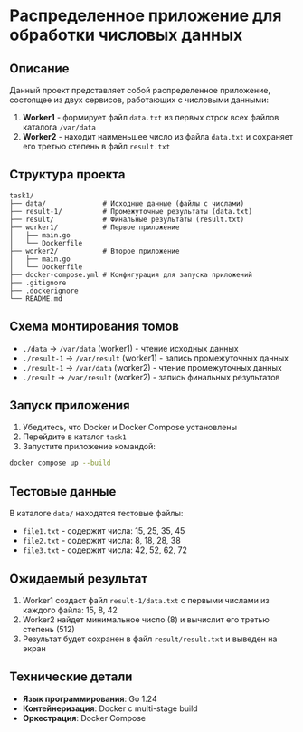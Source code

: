 # Распределенное приложение для обработки числовых данных

## Описание

Данный проект представляет собой распределенное приложение, состоящее из двух сервисов, работающих с числовыми данными:

1. **Worker1** - формирует файл `data.txt` из первых строк всех файлов каталога `/var/data`
2. **Worker2** - находит наименьшее число из файла `data.txt` и сохраняет его третью степень в файл `result.txt`

## Структура проекта

```
task1/
├── data/              # Исходные данные (файлы с числами)
├── result-1/          # Промежуточные результаты (data.txt)
├── result/            # Финальные результаты (result.txt)
├── worker1/           # Первое приложение
│   ├── main.go
│   └── Dockerfile
├── worker2/           # Второе приложение
│   ├── main.go
│   └── Dockerfile
├── docker-compose.yml # Конфигурация для запуска приложений
├── .gitignore
├── .dockerignore
└── README.md
```

## Схема монтирования томов

- `./data` → `/var/data` (worker1) - чтение исходных данных
- `./result-1` → `/var/result` (worker1) - запись промежуточных данных
- `./result-1` → `/var/data` (worker2) - чтение промежуточных данных
- `./result` → `/var/result` (worker2) - запись финальных результатов

## Запуск приложения

1. Убедитесь, что Docker и Docker Compose установлены
2. Перейдите в каталог `task1`
3. Запустите приложение командой:

```bash
docker compose up --build
```

## Тестовые данные

В каталоге `data/` находятся тестовые файлы:
- `file1.txt` - содержит числа: 15, 25, 35, 45
- `file2.txt` - содержит числа: 8, 18, 28, 38  
- `file3.txt` - содержит числа: 42, 52, 62, 72

## Ожидаемый результат

1. Worker1 создаст файл `result-1/data.txt` с первыми числами из каждого файла: 15, 8, 42
2. Worker2 найдет минимальное число (8) и вычислит его третью степень (512)
3. Результат будет сохранен в файл `result/result.txt` и выведен на экран

## Технические детали

- **Язык программирования**: Go 1.24
- **Контейнеризация**: Docker с multi-stage build
- **Оркестрация**: Docker Compose
